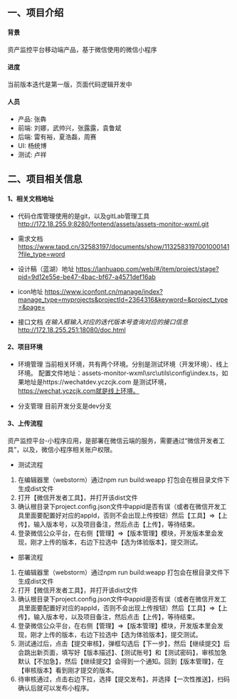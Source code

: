 ## 一、项目介绍

#### 背景
 资产监控平台移动端产品，基于微信使用的微信小程序

#### 进度
当前版本迭代是第一版，页面代码逻辑开发中

#### 人员
+ 产品: 张犇
+ 前端: 刘娜，武帅兴，张露露，袁鲁斌
+ 后端: 雷有裕，夏浩磊，周赛
+ UI: 杨统博
+ 测试: 卢祥

## 二、项目相关信息
#### 1、相关文档地址

+ 代码仓库管理使用的是git，以及gitLab管理工具
http://172.18.255.9:8280/fontend/assets/assets-monitor-wxml.git

+ 需求文档
https://www.tapd.cn/32583197/documents/show/1132583197001000141?file_type=word

+ 设计稿（蓝湖）地址
https://lanhuapp.com/web/#/item/project/stage?pid=9d12e55e-be47-4bac-bf67-a4571def16ab

+ icon地址
https://www.iconfont.cn/manage/index?manage_type=myprojects&projectId=2364316&keyword=&project_type=&page=

+ 接口文档 *在输入框输入对应的迭代版本号查询对应的接口信息*
http://172.18.255.251:18080/doc.html

#### 2、项目环境
+ 环境管理
 当前相关环境，共有两个环境。分别是测试环境（开发环境）、线上环境。 配置文件地址：assets-monitor-wxml\src\utils\config\index.ts，如果地址是https://wechatdev.yczcjk.com 是测试环境，https://wechat.yczcjk.com就是线上环境。

+ 分支管理
目前开发分支是dev分支

#### 3、上传流程
资产监控平台-小程序应用，是部署在微信云端的服务，需要通过“微信开发者工具”，以及，微信小程序相关账户权限。
+ 测试流程
<ol>
<li>在编辑器里（webstorm）通过npm run build:weapp 打包会在根目录文件下生成dist文件</li>
<li>打开【微信开发者工具】，并打开该dist文件</li>
<li> 确认根目录下project.config.json文件中appid是否有误（或者在微信开发工具里面要配置好对应的appId，否则不会出现上传按钮）然后【工具】=>【上传】，输入版本号，以及项目备注，然后点击【上传】，等待结束。</li>
<li>登录微信公众平台，在右侧【管理】=>【版本管理】模块，开发版本里会发现，刚才上传的版本，右边下拉选中【选为体验版本】，提交测试。</li>
</ol>

+ 部署流程
<ol>
<li>在编辑器里（webstorm）通过npm run build:weapp 打包会在根目录文件下生成dist文件</li>
<li>打开【微信开发者工具】，并打开该dist文件</li>
<li> 确认根目录下project.config.json文件中appid是否有误（或者在微信开发工具里面要配置好对应的appId，否则不会出现上传按钮）然后【工具】=>【上传】，输入版本号，以及项目备注，然后点击【上传】，等待结束。</li>
<li>登录微信公众平台，在右侧【管理】=>【版本管理】模块，开发版本里会发现，刚才上传的版本，右边下拉选中【选为体验版本】，提交测试。</li>
<li>测试通过后，点击【提交审核】，弹框勾选后【下一步】，然后【继续提交】后会跳出新页面，填写好【版本描述】、【测试账号】和【测试密码】，审核加急默认【不加急】，然后【继续提交】会得到一个通知。回到【版本管理】，在【审核版本】看到刚才提交的版本。</li>
<li>待审核通过，点击右边下拉，选择【提交发布】，并选择【一次性推送】，扫码确认后就可以发布小程序。</li>
</ol>





